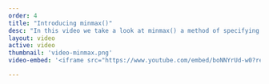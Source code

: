 ```yaml
---
order: 4
title: "Introducing minmax()"
desc: "In this video we take a look at minmax() a method of specifying a minimum and maximum size for grid tracks."
layout: video
active: video
thumbnail: 'video-minmax.png'
video-embed: '<iframe src="https://www.youtube.com/embed/boNNYrUd-w0?rel=0&amp;showinfo=0" frameborder="0" allowfullscreen></iframe>'

---
```

